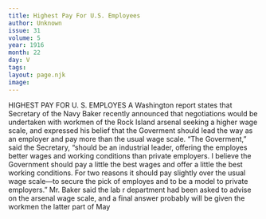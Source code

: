 ```yaml
---
title: Highest Pay For U.S. Employees
author: Unknown
issue: 31
volume: 5
year: 1916
month: 22
day: V
tags:
layout: page.njk
image:
---
```

HIGHEST PAY FOR U. S. EMPLOYES       A Washington report states that Secretary of the Navy Baker recently announced that negotiations would be undertaken with workmen of the Rock Island arsenal seeking a higher wage scale, and expressed his belief that the Goverment should lead the way as an employer and pay more than the usual wage scale.       “The Goverment,” said the Secretary, “should be an industrial leader, offering the employes better wages and working conditions than private employers. I believe the Government should pay a little the best wages and offer a little the best working conditions. For two reasons it should pay slightly over the usual wage scale—to secure the pick of employes and to be a model to private employers.”       Mr. Baker said the lab r department had been asked to advise on the arsenal wage scale, and a final answer probably will be given the workmen the latter part of May    
